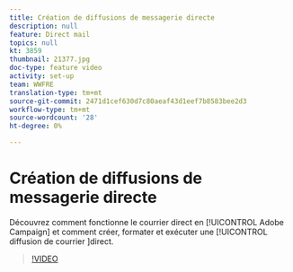```yaml
---
title: Création de diffusions de messagerie directe
description: null
feature: Direct mail
topics: null
kt: 3859
thumbnail: 21377.jpg
doc-type: feature video
activity: set-up
team: WWFRE
translation-type: tm+mt
source-git-commit: 2471d1cef630d7c80aeaf43d1eef7b8583bee2d3
workflow-type: tm+mt
source-wordcount: '28'
ht-degree: 0%

---
```



# Création de diffusions de messagerie directe

Découvrez comment fonctionne le courrier  direct en [!UICONTROL Adobe Campaign] et comment créer, formater et exécuter une [!UICONTROL diffusion de courrier ]direct.

>[!VIDEO](https://video.tv.adobe.com/v/21377?quality=12)
